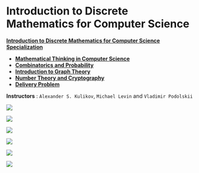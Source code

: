 # Introduction to Discrete Mathematics for Computer Science

**[Introduction to Discrete Mathematics for Computer Science Specialization](https://www.coursera.org/specializations/discrete-mathematics?)**
+ **[Mathematical Thinking in Computer Science](https://www.coursera.org/learn/what-is-a-proof?specialization=discrete-mathematics)**
+ **[Combinatorics and Probability](https://www.coursera.org/learn/combinatorics?specialization=discrete-mathematics)**
+ **[Introduction to Graph Theory](https://www.coursera.org/learn/graphs?specialization=discrete-mathematics)**
+ **[Number Theory and Cryptography](https://www.coursera.org/learn/number-theory-cryptography?specialization=discrete-mathematics)**
+ **[Delivery Problem](https://www.coursera.org/learn/delivery-problem)**


**Instructors** : `Alexander S. Kulikov`, `Michael Levin` and `Vladimir Podolskii`


<kbd><img src="https://coursera.org/share/4f7c9d1b8b473982c3b8dcfd4935689a" /></kbd>


<kbd><img src="https://github.com/ChanchalKumarMaji/Introduction-to-Discrete-Mathematics-for-Computer-Science/blob/master/Mathematical%20Thinking%20in%20Computer%20Science/Certificate/Certificate.jpg" /></kbd>


<kbd><img src="https://github.com/ChanchalKumarMaji/Introduction-to-Discrete-Mathematics-for-Computer-Science/blob/master/Combinatorics%20and%20Probability/Certificate/Certificate.jpg" /></kbd>


<kbd><img src="https://github.com/ChanchalKumarMaji/Introduction-to-Discrete-Mathematics-for-Computer-Science/blob/master/Introduction%20to%20Graph%20Theory/Certificate/Certificate.jpg" /></kbd>


<kbd><img src="https://github.com/ChanchalKumarMaji/Introduction-to-Discrete-Mathematics-for-Computer-Science/blob/master/Number%20Theory%20and%20Cryptography/Certificate/Certificate.jpg" /></kbd>


<kbd><img src="https://github.com/ChanchalKumarMaji/Introduction-to-Discrete-Mathematics-for-Computer-Science/blob/master/Delivery%20Problem/Certificate/Certificate.jpg" /></kbd>

